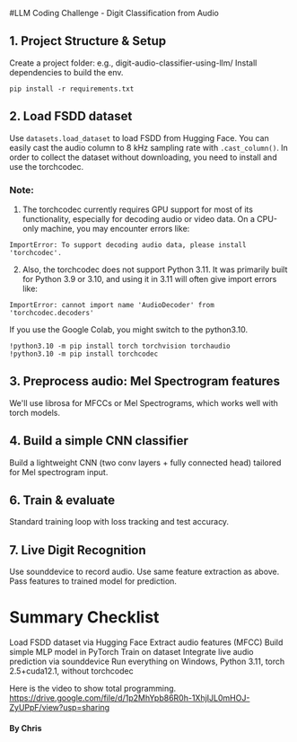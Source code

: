 #LLM Coding Challenge - Digit Classification from Audio

## 1. Project Structure & Setup
Create a project folder: e.g., digit-audio-classifier-using-llm/
Install dependencies to build the env.
```
pip install -r requirements.txt
```

## 2. Load FSDD dataset
Use ```datasets.load_dataset``` to load FSDD from Hugging Face.
You can easily cast the audio column to 8 kHz sampling rate with ```.cast_column()```.
In order to collect the dataset without downloading, you need to install and use the torchcodec.

### Note: 

1. The torchcodec currently requires GPU support for most of its functionality, especially for decoding audio or video data. On a CPU-only machine, you may encounter errors like:
```
ImportError: To support decoding audio data, please install 'torchcodec'.
```

2. Also, the torchcodec does not support Python 3.11. It was primarily built for Python 3.9 or 3.10, and using it in 3.11 will often give import errors like:
```
ImportError: cannot import name 'AudioDecoder' from 'torchcodec.decoders'
```
If you use the Google Colab, you might switch to the python3.10.
```
!python3.10 -m pip install torch torchvision torchaudio
!python3.10 -m pip install torchcodec
```

## 3. Preprocess audio: Mel Spectrogram features
We'll use librosa for MFCCs or Mel Spectrograms, which works well with torch models.

## 4. Build a simple CNN classifier
Build a lightweight CNN (two conv layers + fully connected head) tailored for Mel spectrogram input.

## 6. Train & evaluate
Standard training loop with loss tracking and test accuracy.

## 7. Live Digit Recognition
Use sounddevice to record audio.
Use same feature extraction as above.
Pass features to trained model for prediction.

# Summary Checklist
 Load FSDD dataset via Hugging Face
 Extract audio features (MFCC)
 Build simple MLP model in PyTorch
 Train on dataset
 Integrate live audio prediction via sounddevice
 Run everything on Windows, Python 3.11, torch 2.5+cuda12.1, without torchcodec

Here is the video to show total programming.
https://drive.google.com/file/d/1p2MhYpb86R0h-1XhjIJL0mHOJ-ZyUPpF/view?usp=sharing

#### By Chris
